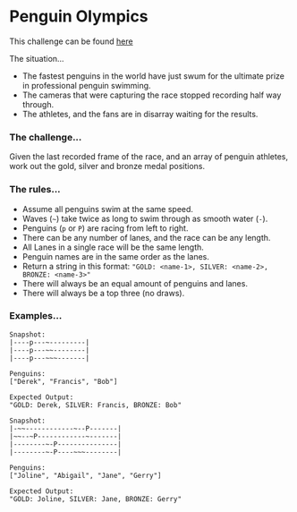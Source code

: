 # Penguin Olympics

This challenge can be found [here](https://www.codewars.com/kata/6022c97dac16b0001c0e7ccc/)

The situation...

- The fastest penguins in the world have just swum for the ultimate prize in professional penguin swimming.
- The cameras that were capturing the race stopped recording half way through.
- The athletes, and the fans are in disarray waiting for the results.

### The challenge...

Given the last recorded frame of the race, and an array of penguin athletes, work out the gold, silver and bronze medal positions.

### The rules...

- Assume all penguins swim at the same speed.
- Waves (`~`) take twice as long to swim through as smooth water (`-`).
- Penguins (`p` or `P`) are racing from left to right.
- There can be any number of lanes, and the race can be any length.
- All Lanes in a single race will be the same length.
- Penguin names are in the same order as the lanes.
- Return a string in this format: `"GOLD: <name-1>, SILVER: <name-2>, BRONZE: <name-3>"`
- There will always be an equal amount of penguins and lanes.
- There will always be a top three (no draws).

### Examples...
```
Snapshot:
|----p---~---------|
|----p---~~--------|
|----p---~~~-------|

Penguins:
["Derek", "Francis", "Bob"]

Expected Output:
"GOLD: Derek, SILVER: Francis, BRONZE: Bob"
```
```
Snapshot:
|-~~------------~--P-------|
|~~--~P------------~-------|
|--------~-P---------------|
|--------~-P----~~~--------|

Penguins:
["Joline", "Abigail", "Jane", "Gerry"]

Expected Output:
"GOLD: Joline, SILVER: Jane, BRONZE: Gerry"
```